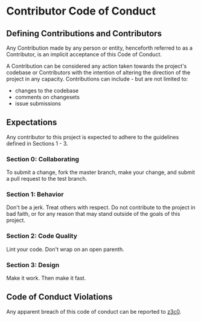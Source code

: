 # Contributor Code of Conduct

## Defining Contributions and Contributors

Any Contribution made by any person or entity, henceforth referred to as a Contributor,
is an implicit acceptance of this Code of Conduct.

A Contribution can be considered any action taken towards the project's
codebase or Contributors with the intention of altering the direction of the
project in any capacity. Contributions can include - but are not limited to:

- changes to the codebase
- comments on changesets
- issue submissions

## Expectations

Any contributor to this project is expected to adhere to the guidelines defined in Sections 1 - 3.

### **Section 0: Collaborating**

To submit a change, fork the master branch, make your change, and submit a pull request to the test branch.

### **Section 1: Behavior**

Don't be a jerk. Treat others with respect. Do not contribute to the project
in bad faith, or for any reason that may stand outside of the goals of this project.

### **Section 2: Code Quality**

Lint your code. Don't wrap on an open parenth.

### **Section 3: Design**

Make it work. Then make it fast.

## Code of Conduct Violations

Any apparent breach of this code of conduct can be reported to [z3c0](mailto:z3c0@21337.tech).
